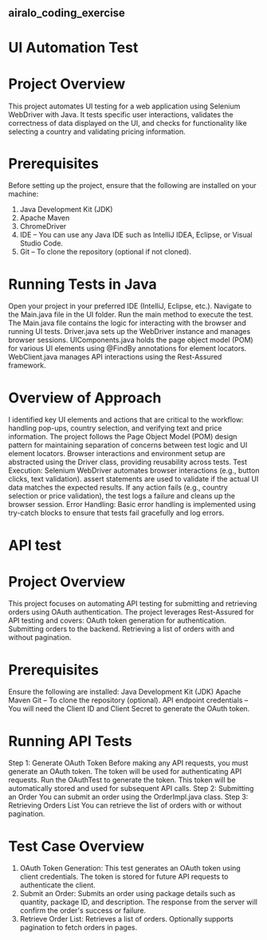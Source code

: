 ## airalo_coding_exercise
# UI Automation Test 
 # Project Overview
This project automates UI testing for a web application using Selenium WebDriver with Java. It tests specific user interactions, validates the correctness of data displayed on the UI, and checks for functionality like selecting a country and validating pricing information.
 # Prerequisites
Before setting up the project, ensure that the following are installed on your machine:
1) Java Development Kit (JDK)
2) Apache Maven 
3) ChromeDriver 
4) IDE – You can use any Java IDE such as IntelliJ IDEA, Eclipse, or Visual Studio Code.
5) Git – To clone the repository (optional if not cloned).
# Running Tests in Java
Open your project in your preferred IDE (IntelliJ, Eclipse, etc.).
Navigate to the Main.java file in the UI folder.
Run the main method to execute the test.
The Main.java file contains the logic for interacting with the browser and running UI tests.
Driver.java sets up the WebDriver instance and manages browser sessions.
UIComponents.java holds the page object model (POM) for various UI elements using @FindBy annotations for element locators.
WebClient.java manages API interactions using the Rest-Assured framework.

# Overview of Approach
I identified key UI elements and actions that are critical to the workflow: handling pop-ups, country selection, and verifying text and price information.
The project follows the Page Object Model (POM) design pattern for maintaining separation of concerns between test logic and UI element locators.
Browser interactions and environment setup are abstracted using the Driver class, providing reusability across tests.
Test Execution:
Selenium WebDriver automates browser interactions (e.g., button clicks, text validation).
assert statements are used to validate if the actual UI data matches the expected results.
If any action fails (e.g., country selection or price validation), the test logs a failure and cleans up the browser session.
Error Handling:
Basic error handling is implemented using try-catch blocks to ensure that tests fail gracefully and log errors.

# API test
# Project Overview
This project focuses on automating API testing for submitting and retrieving orders using OAuth authentication. The project leverages Rest-Assured for API testing and covers:
OAuth token generation for authentication.
Submitting orders to the backend.
Retrieving a list of orders with and without pagination.

# Prerequisites
Ensure the following are installed:
Java Development Kit (JDK) 
Apache Maven 
Git – To clone the repository (optional).
API endpoint credentials – You will need the Client ID and Client Secret to generate the OAuth token.

# Running API Tests
Step 1: Generate OAuth Token
Before making any API requests, you must generate an OAuth token. The token will be used for authenticating API requests.
Run the OAuthTest to generate the token. This token will be automatically stored and used for subsequent API calls.
Step 2: Submitting an Order
You can submit an order using the OrderImpl.java class. 
Step 3: Retrieving Orders List
You can retrieve the list of orders with or without pagination. 

# Test Case Overview
1. OAuth Token Generation:
This test generates an OAuth token using client credentials.
The token is stored for future API requests to authenticate the client.
2. Submit an Order:
Submits an order using package details such as quantity, package ID, and description.
The response from the server will confirm the order's success or failure.
3. Retrieve Order List:
Retrieves a list of orders.
Optionally supports pagination to fetch orders in pages.
